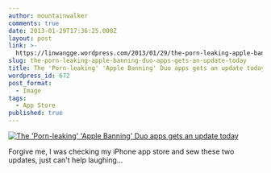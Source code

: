 ```yaml
---
author: mountainwalker
comments: true
date: 2013-01-29T17:36:25.000Z
layout: post
link: >-
  https://linwangge.wordpress.com/2013/01/29/the-porn-leaking-apple-banning-duo-apps-gets-an-update-today/
slug: the-porn-leaking-apple-banning-duo-apps-gets-an-update-today
title: The 'Porn-leaking' 'Apple Banning' Duo apps gets an update today
wordpress_id: 672
post_format:
  - Image
tags:
  - App Store
published: true
---
```


[![The 'Porn-leaking' 'Apple Banning' Duo apps gets an update today](http://linwangge.files.wordpress.com/2013/01/photo-jan-29-11-28-13-am.png)](http://techcrunch.com/2013/01/28/apple-pulls-vine-from-app-stores-featured-section-after-porn-showed-up-in-editors-picks/)



Forgive me, I was checking my iPhone app store and sew these two updates, just can't help laughing...

